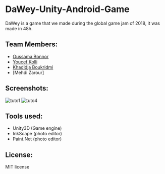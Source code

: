 # DaWey-Unity-Android-Game
DaWey is a game that we made during the global game jam of 2018, it was made in 48h.

## Team Members:
* [Oussama Bonnor](https://github.com/oussamabonnor1)
* [Youcef Kolli](https://github.com/youcefRG)
* [Khadidja Boukridmi](https://github.com/BK-Star)
* [Mehdi Zarour]

## Screenshots:
![tuto1](https://user-images.githubusercontent.com/17766221/39086843-53d136ee-4590-11e8-93da-21d22d93af05.png)
![tuto4](https://user-images.githubusercontent.com/17766221/39086846-5c550db8-4590-11e8-879c-9e367ef584f8.png)

## Tools used: 
* Unity3D (Game engine)
* InkScape (photo editor)
* Paint.Net (photo editor)

## License: 
MIT license
